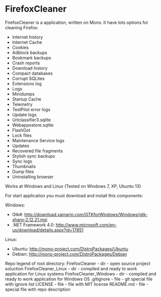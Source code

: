 FirefoxCleaner
==============

FirefoxCleaner is a application, written on Mono. It have lots options for cleaning Firefox:
 - Internet history
 - Internet Cache
 - Cookies
 - Adblock backups
 - Bookmark backups
 - Crash reports
 - Download history
 - Compact databases
 - Corrupt SQLites
 - Extensions log
 - Logs
 - Minidumps
 - Startup Cache
 - Telemetry
 - TestPilot error logs
 - Update logs
 - Urlclassifier3.sqlite
 - Webappsstore.sqlite
 - FlashGot
 - Lock files
 - Maintenance Service logs
 - Updates
 - Recovered file fragments
 - Stylish sync backups
 - Sync logs
 - Thumbnails
 - Dump files
 - Uninstalling browser 

Works at Windows and Linux (Tested on Windows 7, XP, Ubuntu 13)

For start application you must download and install this components:

Windows:
 - Gtk#: http://download.xamarin.com/GTKforWindows/Windows/gtk-sharp-2.12.21.msi
 - .NET Framework 4.0: http://www.microsoft.com/en-us/download/details.aspx?id=17851

Linux:
 - Ubuntu: http://mono-project.com/DistroPackages/Ubuntu
 - Debian: http://mono-project.com/DistroPackages/Debian


Repo legend of root directory:
FirefoxCleaner - dir - open source project soluction
FirefoxCleaner_Linux - dir - compiled and ready to work application for Linux systems
FirefoxCleaner_Windows - dir - compiled and ready to work application for Windows OS
.gitignore - file - git special file with ignore list
LICENSE - file - file with MIT license
README.md - file - special file with repo description
